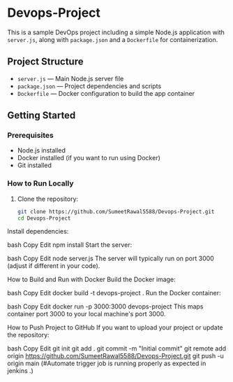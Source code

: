 # Devops-Project

This is a sample DevOps project including a simple Node.js application with `server.js`, along with `package.json` and a `Dockerfile` for containerization.

## Project Structure

- `server.js` — Main Node.js server file  
- `package.json` — Project dependencies and scripts  
- `Dockerfile` — Docker configuration to build the app container  

## Getting Started

### Prerequisites

- Node.js installed  
- Docker installed (if you want to run using Docker)  
- Git installed  

### How to Run Locally

1. Clone the repository:

   ```bash
   git clone https://github.com/SumeetRawal5588/Devops-Project.git
   cd Devops-Project
Install dependencies:

bash
Copy
Edit
npm install
Start the server:

bash
Copy
Edit
node server.js
The server will typically run on port 3000 (adjust if different in your code).

How to Build and Run with Docker
Build the Docker image:

bash
Copy
Edit
docker build -t devops-project .
Run the Docker container:

bash
Copy
Edit
docker run -p 3000:3000 devops-project
This maps container port 3000 to your local machine's port 3000.

How to Push Project to GitHub
If you want to upload your project or update the repository:

bash
Copy
Edit
git init
git add .
git commit -m "Initial commit"
git remote add origin https://github.com/SumeetRawal5588/Devops-Project.git
git push -u origin main
(#Automate trigger job is running properly as expected in jenkins .)
